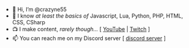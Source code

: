 - 👋 Hi, I’m @crazyne55
- 📜 I know *at least the basics of* Javascript, Lua, Python, PHP, HTML, CSS, CSharp
- 📺 I make content, *rarely though...* \[ [YouTube](https://www.youtube.com/channel/UCv-kPLOqe308WUazNcSjxtQ) | [Twitch](https://www.twitch.tv/crazyne55) \]
- 📫 You can reach me on my Discord server \[ [discord server](https://discord.gg/HCXTq73hfK) \]
